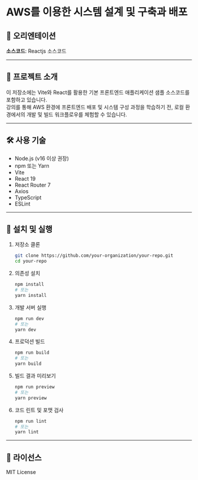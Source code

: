 # AWS를 이용한 시스템 설계 및 구축과 배포

## 🏁 오리엔테이션
**소스코드**: Reactjs 소스코드

---

## 📖 프로젝트 소개
이 저장소에는 Vite와 React를 활용한 기본 프론트엔드 애플리케이션 샘플 소스코드를 포함하고 있습니다.  
강의를 통해 AWS 환경에 프론트엔드 배포 및 시스템 구성 과정을 학습하기 전, 로컬 환경에서의 개발 및 빌드 워크플로우를 체험할 수 있습니다.

---

## 🛠️ 사용 기술
- Node.js (v16 이상 권장)
- npm 또는 Yarn
- Vite
- React 19
- React Router 7
- Axios
- TypeScript
- ESLint

---

## 🚀 설치 및 실행
1. 저장소 클론  
   ```bash
   git clone https://github.com/your-organization/your-repo.git
   cd your-repo
   ```

2. 의존성 설치  
   ```bash
   npm install
   # 또는
   yarn install
   ```

3. 개발 서버 실행  
   ```bash
   npm run dev
   # 또는
   yarn dev
   ```

4. 프로덕션 빌드  
   ```bash
   npm run build
   # 또는
   yarn build
   ```

5. 빌드 결과 미리보기  
   ```bash
   npm run preview
   # 또는
   yarn preview
   ```

6. 코드 린트 및 포맷 검사  
   ```bash
   npm run lint
   # 또는
   yarn lint
   ```

---

## 📜 라이선스
MIT License  
